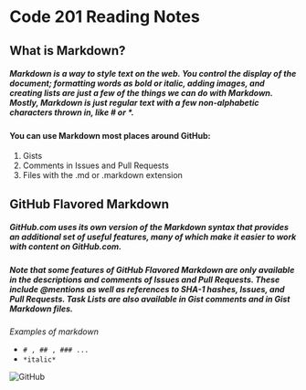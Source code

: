 # Code 201 Reading Notes
## What is Markdown?
##### Markdown is a way to style text on the web. You control the display of the document; formatting words as bold or italic, adding images, and creating lists are just a few of the things we can do with Markdown. Mostly, Markdown is just regular text with a few non-alphabetic characters thrown in, like # or *.

#### You can use Markdown most places around GitHub:

1. Gists
2. Comments in Issues and Pull Requests
3. Files with the .md or .markdown extension

## GitHub Flavored Markdown
##### GitHub.com uses its own version of the Markdown syntax that provides an additional set of useful features, many of which make it easier to work with content on GitHub.com.

##### Note that some features of GitHub Flavored Markdown are only available in the descriptions and comments of Issues and Pull Requests. These include @mentions as well as references to SHA-1 hashes, Issues, and Pull Requests. Task Lists are also available in Gist comments and in Gist Markdown files.

*Examples of markdown*
+ `# , ## , ### ...`
+ `*italic*`

![GitHub](https://www.analyticsvidhya.com/wp-content/uploads/2015/07/github_logo.png)